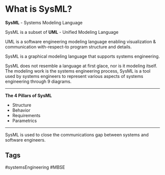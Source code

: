 # What is SysML? 

**SysML** - Systems Modeling Language

SysML is a subset of **UML** - Unified Modeling Language

UML is a software engineering modeling language enabling visualization & communication with-respect-to program structure and details.

SysML is a graphical modeling language that supports systems engineering.

SysML does not resemble a language at first glace, nor is it modeling itself. The modeling work is the systems engineering process, SysML is a tool used by systems engineers to represent various aspects of systems engineering through 9 diagrams.

---
**The 4 Pillars of SysML**
* Structure
* Behavior
* Requirements
* Parametrics
---
SysML is used to close the communications gap between systems and software engineers.

## Tags
#systemsEngineering #MBSE
